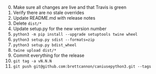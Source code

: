 0. Make sure all changes are live and that Travis is green
0. Verify there are no stale overrides
0. Update README.md with release notes
0. Delete `dist/*`
0. Update setup.py for the new version number
0. `python3 -m pip install --upgrade setuptools twine wheel`
0. `python3 setup.py sdist --formats=zip`
0. `python3 setup.py bdist_wheel`
0. `twine upload dist/*`
0. Commit everything for the release
0. `git tag -a vN.N.N`
0. `git push git@github.com:brettcannon/caniusepython3.git --tags`
